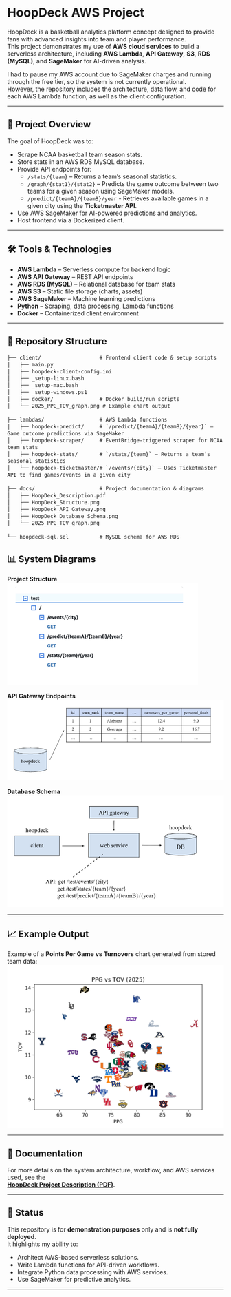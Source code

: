 # HoopDeck AWS Project

HoopDeck is a basketball analytics platform concept designed to provide fans with advanced insights into team and player performance.  
This project demonstrates my use of **AWS cloud services** to build a serverless architecture, including **AWS Lambda**, **API Gateway**, **S3**, **RDS (MySQL)**, and **SageMaker** for AI-driven analysis.  

I had to pause my AWS account due to SageMaker charges and running through the free tier, so the system is not currently operational.  
However, the repository includes the architecture, data flow, and code for each AWS Lambda function, as well as the client configuration.

---

## 📄 Project Overview

The goal of HoopDeck was to:

- Scrape NCAA basketball team season stats.
- Store stats in an AWS RDS MySQL database.
- Provide API endpoints for:
  - `/stats/{team}` – Returns a team’s seasonal statistics.
  - `/graph/{stat1}/{stat2}` – Predicts the game outcome between two teams for a given season using SageMaker models.
  - `/predict/{teamA}/{teamB}/year` - Retrieves available games in a given city using the **Ticketmaster API**.
- Use AWS SageMaker for AI-powered predictions and analytics.
- Host frontend via a Dockerized client.

---

## 🛠️ Tools & Technologies

- **AWS Lambda** – Serverless compute for backend logic
- **AWS API Gateway** – REST API endpoints
- **AWS RDS (MySQL)** – Relational database for team stats
- **AWS S3** – Static file storage (charts, assets)
- **AWS SageMaker** – Machine learning predictions
- **Python** – Scraping, data processing, Lambda functions
- **Docker** – Containerized client environment

---

## 📂 Repository Structure

```plaintext
├── client/                   # Frontend client code & setup scripts
│   ├── main.py
│   ├── hoopdeck-client-config.ini
│   ├── _setup-linux.bash
│   ├── _setup-mac.bash
│   ├── _setup-windows.ps1
│   ├── docker/               # Docker build/run scripts
│   └── 2025_PPG_TOV_graph.png # Example chart output

├── lambdas/                  # AWS Lambda functions
│   ├── hoopdeck-predict/     # `/predict/{teamA}/{teamB}/{year}` – Game outcome predictions via SageMaker
│   ├── hoopdeck-scraper/     # EventBridge-triggered scraper for NCAA team stats
│   ├── hoopdeck-stats/       # `/stats/{team}` – Returns a team’s seasonal statistics
│   └── hoopdeck-ticketmaster/# `/events/{city}` – Uses Ticketmaster API to find games/events in a given city

├── docs/                     # Project documentation & diagrams
│   ├── HoopDeck_Description.pdf
│   ├── HoopDeck_Structure.png
│   ├── HoopDeck_API_Gateway.png
│   ├── HoopDeck_Database_Schema.png
│   └── 2025_PPG_TOV_graph.png

└── hoopdeck-sql.sql          # MySQL schema for AWS RDS

```

## 📊 System Diagrams

**Project Structure**  
[![HoopDeck Structure](docs/HoopDeck_Structure.png)](docs/HoopDeck_Structure.png)

**API Gateway Endpoints**  
[![HoopDeck API Gateway](docs/HoopDeck_API_Gateway.png)](docs/HoopDeck_API_Gateway.png)

**Database Schema**  
[![HoopDeck Database Schema](docs/HoopDeck_Database_Schema.png)](docs/HoopDeck_Database_Schema.png)

---

## 📈 Example Output

Example of a **Points Per Game vs Turnovers** chart generated from stored team data:  
[![PPG vs TOV Chart](docs/2025_PPG_TOV_graph.png)](docs/2025_PPG_TOV_graph.png)

---

## 📄 Documentation

For more details on the system architecture, workflow, and AWS services used, see the  
[**HoopDeck Project Description (PDF)**](docs/HoopDeck_Description.pdf).

---

## 🚀 Status

This repository is for **demonstration purposes** only and is **not fully deployed**.  
It highlights my ability to:

- Architect AWS-based serverless solutions.
- Write Lambda functions for API-driven workflows.
- Integrate Python data processing with AWS services.
- Use SageMaker for predictive analytics.

---
